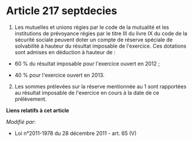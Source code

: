 # Article 217 septdecies

1. Les mutuelles et unions régies par le code de la mutualité et les institutions de prévoyance régies par le titre III du
livre IX du code de la sécurité sociale peuvent doter un compte de réserve spéciale de solvabilité à hauteur du résultat
imposable de l'exercice. Ces dotations sont admises en déduction à hauteur de :

- 60 % du résultat imposable pour l'exercice ouvert en 2012 ;

- 40 % pour l'exercice ouvert en 2013.

2. Les sommes prélevées sur la réserve mentionnée au 1 sont rapportées au résultat imposable de l'exercice en cours à la date
de ce prélèvement.

**Liens relatifs à cet article**

_Modifié par_:

  - Loi n°2011-1978 du 28 décembre 2011 - art. 65 (V)
